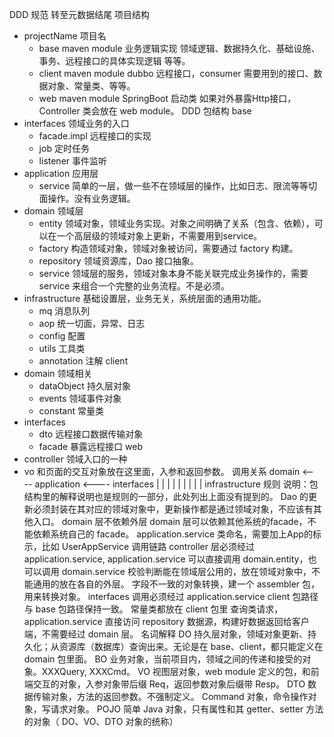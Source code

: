 DDD 规范
转至元数据结尾
项目结构
- projectName 项目名  
    - base  maven module  业务逻辑实现 领域逻辑、数据持久化、基础设施、事务、远程接口的具体实现逻辑 等等。
    - client  maven module  dubbo 远程接口，consumer 需要用到的接口、数据对象、常量类、等等。
    - web maven module  SpringBoot 启动类 如果对外暴露Http接口，Controller 类会放在 web module。
DDD 包结构
base
- interfaces 领域业务的入口
    - facade.impl 远程接口的实现
    - job 定时任务
    - listener 事件监听 
- application 应用层
    - service  简单的一层，做一些不在领域层的操作，比如日志、限流等等切面操作。没有业务逻辑。
- domain 领域层
    - entity  领域对象，领域业务实现。对象之间明确了关系（包含、依赖），可以在一个高层级的领域对象上更新，不需要用到service。
    - factory 构造领域对象，领域对象被访问，需要通过 factory 构建。
    - repository  领域资源库，Dao 接口抽象。
    - service 领域层的服务，领域对象本身不能关联完成业务操作的，需要 service 来组合一个完整的业务流程。不是必须。
- infrastructure 基础设置层，业务无关，系统层面的通用功能。
    - mq 消息队列
    - aop 统一切面，异常、日志
    - config 配置
    - utils 工具类
    - annotation 注解
client
- domain 领域相关
    - dataObject 持久层对象
    - events 领域事件对象
    - constant  常量类
- interfaces
    - dto 远程接口数据传输对象
    - facade 暴露远程接口
web
- controller 领域入口的一种
- vo 和页面的交互对象放在这里面，入参和返回参数。
调用关系
domain <---- application <---- interfaces
  |               |                 |
  |               |                 |
  |               |                 |
infrastructure
规则
说明：包结构里的解释说明也是规则的一部分，此处列出上面没有提到的。
Dao 的更新必须封装在其对应的领域对象中，更新操作都是通过领域对象，不应该有其他入口。
domain 层不依赖外层
domain 层可以依赖其他系统的facade，不能依赖系统自己的 facade。
application.service 类命名，需要加上App的标示，比如 UserAppService
调用链路 controller 层必须经过 application.service, application.service 可以直接调用 domain.entity，也可以调用 domain.service
校验判断能在领域层公用的，放在领域对象中，不能通用的放在各自的外层。
字段不一致的对象转换，建一个 assembler 包，用来转换对象。
interfaces 调用必须经过 application.service
client 包路径与 base 包路径保持一致。
常量类都放在 client 包里
查询类请求，application.service 直接访问 repository 数据源，构建好数据返回给客户端，不需要经过 domain 层。
名词解释
DO 持久层对象，领域对象更新、持久化；从资源库（数据库）查询出来。无论是在 base、client，都只能定义在 domain 包里面。
BO 业务对象，当前项目内，领域之间的传递和接受的对象。XXXQuery, XXXCmd。
VO 视图层对象，web module 定义的包，和前端交互的对象，入参对象带后缀 Req，返回参数对象后缀带 Resp。
DTO 数据传输对象，方法的返回参数。不强制定义。
Command 对象，命令操作对象，写请求对象。
POJO 简单 Java 对象，只有属性和其 getter、setter 方法的对象（ DO、VO、DTO 对象的统称）